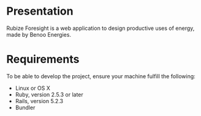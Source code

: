 # Presentation
Rubize Foresight is a web application to design productive uses of energy, made by Benoo Energies.

# Requirements
To be able to develop the project, ensure your machine fulfill the following:
* Linux or OS X
* Ruby, version 2.5.3 or later
* Rails, version 5.2.3
* Bundler
